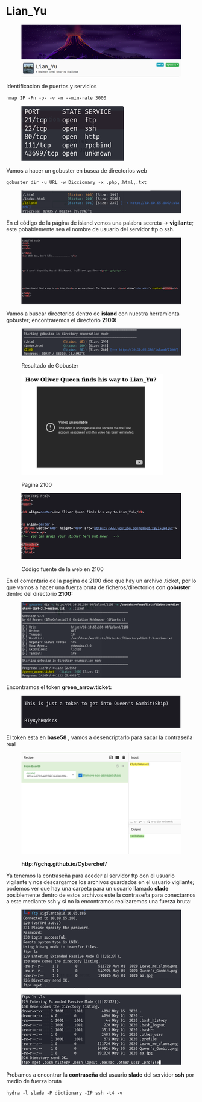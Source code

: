 # Lian\_Yu

<figure><img src="../../../.gitbook/assets/1 NNcKSqF30pmMNp37KbwC7A.png" alt=""><figcaption></figcaption></figure>

Identificacion de puertos y servicios

```
nmap IP -Pn -p- -v -n --min-rate 3000
```

<div align="left">

<figure><img src="../../../.gitbook/assets/image (1) (1).png" alt=""><figcaption></figcaption></figure>

</div>

Vamos a hacer un gobuster en busca de directorios web

```
gobuster dir -u URL -w Diccionary -x .php,.html,.txt
```

<figure><img src="../../../.gitbook/assets/image (2) (1).png" alt=""><figcaption></figcaption></figure>

En el código de la página de island vemos una palabra secreta -> **vigilante**; este pobablemente sea el nombre de usuario del servidor ftp o ssh.

<figure><img src="../../../.gitbook/assets/image (3) (1).png" alt=""><figcaption></figcaption></figure>

Vamos a buscar directorios dentro de **island** con nuestra herramienta gobuster; encontraremos el directorio **2100:**

<figure><img src="../../../.gitbook/assets/image (5).png" alt=""><figcaption><p>Resultado de Gobuster</p></figcaption></figure>

<div align="left">

<figure><img src="../../../.gitbook/assets/image (6).png" alt="" width="375"><figcaption><p>Página 2100</p></figcaption></figure>

</div>

<div align="left">

<figure><img src="../../../.gitbook/assets/image (7).png" alt=""><figcaption><p>Código fuente de la web en 2100</p></figcaption></figure>

</div>

En el comentario de la pagina de 2100 dice que hay un archivo .ticket, por lo que vamos a hacer una fuerza bruta de ficheros/directorios con **gobuster** dentro del directorio **2100:**

<figure><img src="../../../.gitbook/assets/image (8).png" alt=""><figcaption></figcaption></figure>

Encontramos el token **green\_arrow.ticket:**

<div align="left">

<figure><img src="../../../.gitbook/assets/image (9).png" alt=""><figcaption></figcaption></figure>

</div>

El token esta en **base58** , vamos a desencriptarlo para sacar la contraseña real

<div align="left">

<figure><img src="../../../.gitbook/assets/image (11).png" alt="" width="563"><figcaption><p><strong>http://gchq.github.io/Cyberchef/</strong></p></figcaption></figure>

</div>

Ya tenemos la contraseña para aceder al servidor ftp con el usuario vigilante y nos descargamos los archivos guardados en el usuario vigilante; podemos ver que hay una carpeta para un usuario llamado **slade** posiblemente dentro de estos archivos este la contraseña para conectarnos a este mediante ssh y si no la encontramos realizaremos una fuerza bruta:

<div align="left">

<figure><img src="../../../.gitbook/assets/image (12).png" alt=""><figcaption></figcaption></figure>

</div>

<div align="left">

<figure><img src="../../../.gitbook/assets/image (13).png" alt="" width="563"><figcaption></figcaption></figure>

</div>

Probamos a encontrar la **contraseña** del usuario **slade** del servidor **ssh** por medio de fuerza bruta

```
hydra -l slade -P dictionary -IP ssh -t4 -v
```

